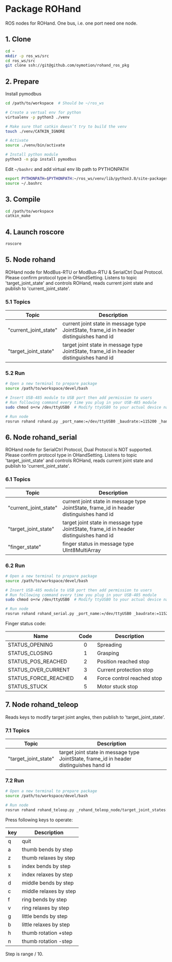 # Package ROHand

ROS nodes for ROHand. One bus, i.e. one port need one node.

## 1. Clone

```BASH
cd ~
mkdir -p ros_ws/src
cd ros_ws/src
git clone ssh://git@github.com/oymotion/rohand_ros_pkg
```

## 2. Prepare

Install pymodbus

```BASH
cd /path/to/workspace  # Should be ~/ros_ws

# Create a vertual env for python
virtualenv -p python3 ./venv

# Make sure that catkin doesn’t try to build the venv
touch ./venv/CATKIN_IGNORE

# Activate
source ./venv/bin/activate

# Install python module
python3 -m pip install pymodbus
```

Edit `~/bashrc` and add virtual env lib path to PYTHONPATH

```BASH
export PYTHONPATH=$PYTHONPATH:~/ros_ws/venv/lib/python3.8/site-packages  # Modify python3.8 to your actual versioni
source ~/.bashrc
```

## 3. Compile

```BASH
cd /path/to/workspace
catkin_make
```

## 4. Launch roscore

```BASH
roscore
```

## 5. Node rohand

ROHand node for ModBus-RTU or ModBus-RTU & SerialCtrl Dual Protocol. Please confirm protocol type in OHandSetting.
Listens to topic 'target_joint_state' and controls ROHand, reads current joint state and publish to 'current_joint_state'.

### 5.1 Topics

| Topic                 | Description                                                                              |
| --------------------- | ---------------------------------------------------------------------------------------- |
| "current_joint_state" | current joint state in message type JointState, frame_id in header distinguishes hand id |
| "target_joint_state"  | target joint state in message type JointState, frame_id in header distinguishes hand id  |

### 5.2 Run

```BASH
# Open a new terminal to prepare package
source /path/to/workspace/devel/bash

# Insert USB-485 module to USB port then add permission to users
# Run following command every time you plug in your USB-485 module
sudo chmod o+rw /dev/ttyUSB0  # Modify ttyUSB0 to your actual device name

# Run node
rosrun rohand rohand.py _port_name:=/dev/ttyUSB0 _baudrate:=115200 _hand_ids:=[2,3] # Modify parameters according to your real case
```

## 6. Node rohand_serial

ROHand node for SerialCtrl Protocol, Dual Protocol is NOT supported. Please confirm protocol type in OHandSetting.
Listens to topic 'target_joint_state' and controls ROHand, reads current joint state and publish to 'current_joint_state'.

### 6.1 Topics

| Topic                 | Description                                                                              |
| --------------------- | ---------------------------------------------------------------------------------------- |
| "current_joint_state" | current joint state in message type JointState, frame_id in header distinguishes hand id |
| "target_joint_state"  | target joint state in message type JointState, frame_id in header distinguishes hand id  |
| "finger_state"        | finger status in message type UInt8MultiArray                                            |

### 6.2 Run

```BASH
# Open a new terminal to prepare package
source /path/to/workspace/devel/bash

# Insert USB-485 module to USB port then add permission to users
# Run following command every time you plug in your USB-485 module
sudo chmod o+rw /dev/ttyUSB0  # Modify ttyUSB0 to your actual device name

# Run node
rosrun rohand rohand_serial.py _port_name:=/dev/ttyUSB0 _baudrate:=115200 _hand_ids:=[2,3]  # Modify parameters according to your real case
```

Finger status code:

| Name                 | Code  | Description                |
| -------------------- | :---: | -------------------------- |
| STATUS_OPENING       |   0   | Spreading                  |
| STATUS_CLOSING       |   1   | Grasping                   |
| STATUS_POS_REACHED   |   2   | Position reached stop      |
| STATUS_OVER_CURRENT  |   3   | Current protection stop    |
| STATUS_FORCE_REACHED |   4   | Force control reached stop |
| STATUS_STUCK         |   5   | Motor stuck stop           |

## 7. Node rohand_teleop

Reads keys to modify target joint angles, then publish to 'target_joint_state'.

### 7.1 Topics

| Topic                | Description                                                                             |
| -------------------- | --------------------------------------------------------------------------------------- |
| "target_joint_state" | target joint state in message type JointState, frame_id in header distinguishes hand id |

### 7.2 Run

```BASH
# Open a new terminal to prepare package
source /path/to/workspace/devel/bash

# Run node
rosrun rohand rohand_teleop.py _rohand_teleop_node/target_joint_states:=/rohand_node/target_joint_states _hand_id:=2  # Modify parameters according to your real case
```

Press following keys to operate:

| key | Description            |
| --- | ---------------------- |
| q   | quit                   |
| a   | thumb bends by step    |
| z   | thumb relaxes by step  |
| s   | index bends by step    |
| x   | index relaxes by step  |
| d   | middle bends by step   |
| c   | middle relaxes by step |
| f   | ring bends by step     |
| v   | ring relaxes by step   |
| g   | little bends by step   |
| b   | little relaxes by step |
| h   | thumb rotation +step   |
| n   | thumb rotation -step   |

Step is range / 10.
